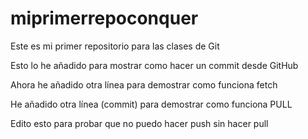 # miprimerrepoconquer
Este es mi primer repositorio para las clases de Git 

Esto lo he añadido para mostrar como hacer un commit desde GitHub

Ahora he añadido otra línea para demostrar como funciona fetch

He añadido otra línea (commit) para demostrar como funciona PULL

Edito esto para probar que no puedo hacer push sin hacer pull
